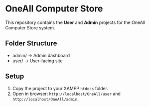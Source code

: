 # OneAll Computer Store

This repository contains the **User** and **Admin** projects for the OneAll Computer Store system.

## Folder Structure
- admin/  → Admin dashboard
- user/   → User-facing site

## Setup
1. Copy the project to your XAMPP `htdocs` folder.
2. Open in browser: `http://localhost/OneAll/user` and `http://localhost/OneAll/admin`.
